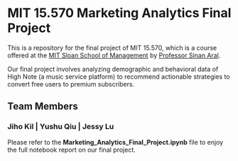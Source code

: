 # MIT 15.570 Marketing Analytics Final Project

This is a repository for the final project of MIT 15.570, which is a course offered at the [MIT Sloan School of Management](https://mitsloan.mit.edu) 
by [Professor Sinan Aral](https://mitsloan.mit.edu/faculty/directory/sinan-aral). 

Our final project involves analyzing demographic and behavioral data of High Note (a music service platform) to recommend 
actionable strategies to convert free users to premium subscribers. 

## Team Members 

### Jiho Kil | Yushu Qiu | Jessy Lu

Please refer to the **Marketing_Analytics_Final_Project.ipynb** file to enjoy the full notebook report on our final project. 
